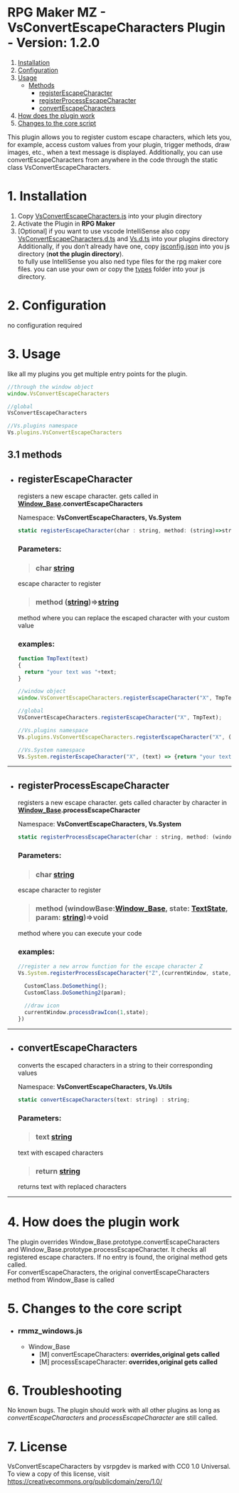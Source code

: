 # RPG Maker MZ - VsConvertEscapeCharacters Plugin - Version: 1.2.0

1. [Installation](#1-installation)
1. [Configuration](#2-configuration)
1. [Usage](#3-usage)
    - [Methods](#31-methods)
        - [registerEscapeCharacter](#registerescapecharacter)
        - [registerProcessEscapeCharacter](#registerprocessescapecharacter)
        - [convertEscapeCharacters](#convertescapecharacters)
1. [How does the plugin work](#4-how-does-the-plugin-work)
1. [Changes to the core script](#5-changes-to-the-core-script)

This plugin allows you to register custom escape characters, which lets you, for example, access custom values from your plugin, trigger methods, draw images, etc., when a text message is displayed. Additionally, you can use convertEscapeCharacters from anywhere in the code through the static class VsConvertEscapeCharacters.

# 1. Installation 

1. Copy [VsConvertEscapeCharacters.js](./js/plugins/VsConvertEscapeCharacters.js) into your plugin directory
2. Activate the Plugin in **RPG Maker**
3. [Optional] if you want to use vscode IntelliSense also copy [VsConvertEscapeCharacters.d.ts](./js/plugins/VsConvertEscapeCharacters.d.ts) and [Vs.d.ts](./js/plugins/Vs.d.ts) into your plugins directory\
  Additionally, if you don’t already have one, copy  [jsconfig.json](./js/jsconfig.json) into you js directory (**not the plugin directory**).\
  to fully use IntelliSense you also ned type files for the rpg maker core files. you can use your own or copy the [types](./js/types/) folder into your js directory.

# 2. Configuration
no configuration required
# 3. Usage
like all my plugins you get multiple entry points for the plugin.

```javascript
//through the window object
window.VsConvertEscapeCharacters

//global
VsConvertEscapeCharacters

//Vs.plugins namespace
Vs.plugins.VsConvertEscapeCharacters
```
## 3.1 methods

- ## registerEscapeCharacter
  registers a new escape character.
  gets called in **[Window_Base](./js/types/rmmz_windows/Window_Base.d.ts).convertEscapeCharacters**

  Namespace: **VsConvertEscapeCharacters, Vs.System**
  ```javascript
  static registerEscapeCharacter(char : string, method: (string)=>string) : void;
  ```
  ### Parameters:
  > ### char [string](https://www.w3schools.com/js/js_strings.asp)
  escape character to register

  > ### method ([string](https://www.w3schools.com/js/js_strings.asp))=>[string](https://www.w3schools.com/js/js_strings.asp)
  method where you can replace the escaped character with your custom value

  ### examples:
  
  ```javascript
  function TmpText(text)
  {
    return "your text was "+text;
  }

  //window object
  window.VsConvertEscapeCharacters.registerEscapeCharacter("X", TmpText);

  //global
  VsConvertEscapeCharacters.registerEscapeCharacter("X", TmpText);

  //Vs.plugins namespace
  Vs.plugins.VsConvertEscapeCharacters.registerEscapeCharacter("X", (text) => {return "your text was "+text;});

  //Vs.System namespace
  Vs.System.registerEscapeCharacter("X", (text) => {return "your text was "+text;});

---

- ## registerProcessEscapeCharacter
  registers a new escape character.
  gets called character by character in **[Window_Base](./js/types/rmmz_windows/Window_Base.d.ts).processEscapeCharacter**


  Namespace: **VsConvertEscapeCharacters, Vs.System**
  ```javascript
  static registerProcessEscapeCharacter(char : string, method: (windowBase:Window_Base, state: TextState, param: string)=>void) : void;
  ```
  ### Parameters:
  > ### char [string](https://www.w3schools.com/js/js_strings.asp)
  escape character to register

  > ### method (windowBase:[Window_Base](./js/types/rmmz_windows/Window_Base.d.ts), state: [TextState](./js/types/rmmz_windows/TextState.d.ts), param: [string](https://www.w3schools.com/js/js_strings.asp))=>void
  method where you can execute your code

  ### examples:
  ```javascript
  //register a new arrow function for the escape character Z
  Vs.System.registerProcessEscapeCharacter("Z",(currentWindow, state, param) => {

    CustomClass.DoSomething();
    CustomClass.DoSomething2(param);
    
    //draw icon
    currentWindow.processDrawIcon(1,state);
  })
  ```
---

- ## convertEscapeCharacters
  converts the escaped characters in a string to their corresponding values

  Namespace: **VsConvertEscapeCharacters, Vs.Utils**
  ```javascript
  static convertEscapeCharacters(text: string) : string;
  ```
  ### Parameters:
  > ### text [string](https://www.w3schools.com/js/js_strings.asp)
  text with escaped characters

  > ### return [string](https://www.w3schools.com/js/js_strings.asp)
  returns text with replaced characters

---

# 4. How does the plugin work
The plugin overrides Window_Base.prototype.convertEscapeCharacters and Window_Base.prototype.processEscapeCharacter. It checks all registered escape characters.
If no entry is found, the original method gets called.\
For convertEscapeCharacters, the original convertEscapeCharacters method from Window_Base is called

# 5. Changes to the core script
- ### rmmz_windows.js
  - Window_Base
    - [M] convertEscapeCharacters: **overrides,original gets called**
    - [M] processEscapeCharacter: **overrides,original gets called**

# 6. Troubleshooting

No known bugs. The plugin should work with all other plugins as long as *convertEscapeCharacters* and *processEscapeCharacter* are still called.

# 7. License
VsConvertEscapeCharacters by vsrpgdev is marked with CC0 1.0 Universal. To view a copy of this license, visit https://creativecommons.org/publicdomain/zero/1.0/